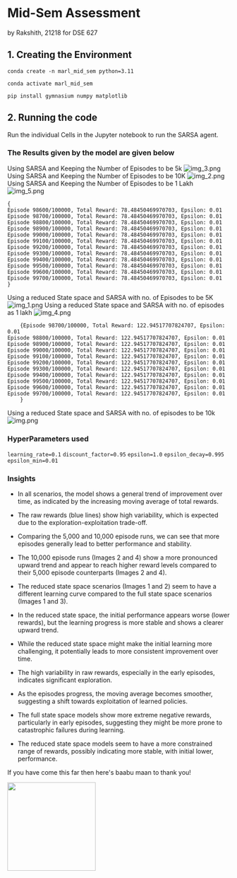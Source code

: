 # Mid-Sem Assessment

by Rakshith, 21218 for DSE 627

## 1. Creating the Environment
```conda create -n marl_mid_sem python=3.11```

```conda activate marl_mid_sem```

```pip install gymnasium numpy matplotlib```

## 2. Running the code
Run the individual Cells in the Jupyter notebook to run the SARSA agent.

### The Results given by the model are given below
Using SARSA and Keeping the Number of Episodes to be 5k
![img_3.png](img_3.png)
Using SARSA and Keeping the Number of Episodes to be 10K
![img_2.png](img_2.png)
Using SARSA and Keeping the Number of Episodes to be 1 Lakh
![img_5.png](img_5.png)
```
{
Episode 98600/100000, Total Reward: 78.48450469970703, Epsilon: 0.01
Episode 98700/100000, Total Reward: 78.48450469970703, Epsilon: 0.01
Episode 98800/100000, Total Reward: 78.48450469970703, Epsilon: 0.01
Episode 98900/100000, Total Reward: 78.48450469970703, Epsilon: 0.01
Episode 99000/100000, Total Reward: 78.48450469970703, Epsilon: 0.01
Episode 99100/100000, Total Reward: 78.48450469970703, Epsilon: 0.01
Episode 99200/100000, Total Reward: 78.48450469970703, Epsilon: 0.01
Episode 99300/100000, Total Reward: 78.48450469970703, Epsilon: 0.01
Episode 99400/100000, Total Reward: 78.48450469970703, Epsilon: 0.01
Episode 99500/100000, Total Reward: 78.48450469970703, Epsilon: 0.01
Episode 99600/100000, Total Reward: 78.48450469970703, Epsilon: 0.01
Episode 99700/100000, Total Reward: 78.48450469970703, Epsilon: 0.01
}
```
Using a reduced State space and SARSA with no. of Episodes to be 5K
![img_1.png](img_1.png)
Using a reduced State space and SARSA with no. of episodes as 1 lakh
![img_4.png](img_4.png)
```
    {Episode 98700/100000, Total Reward: 122.94517707824707, Epsilon: 0.01
Episode 98800/100000, Total Reward: 122.94517707824707, Epsilon: 0.01
Episode 98900/100000, Total Reward: 122.94517707824707, Epsilon: 0.01
Episode 99000/100000, Total Reward: 122.94517707824707, Epsilon: 0.01
Episode 99100/100000, Total Reward: 122.94517707824707, Epsilon: 0.01
Episode 99200/100000, Total Reward: 122.94517707824707, Epsilon: 0.01
Episode 99300/100000, Total Reward: 122.94517707824707, Epsilon: 0.01
Episode 99400/100000, Total Reward: 122.94517707824707, Epsilon: 0.01
Episode 99500/100000, Total Reward: 122.94517707824707, Epsilon: 0.01
Episode 99600/100000, Total Reward: 122.94517707824707, Epsilon: 0.01
Episode 99700/100000, Total Reward: 122.94517707824707, Epsilon: 0.01
    }
```

Using a reduced State space and SARSA with no. of episodes to be 10k
![img.png](img.png)
### HyperParameters used

```learning_rate=0.1```
```discount_factor=0.95```
```epsilon=1.0```
```epsilon_decay=0.995```
```epsilon_min=0.01 ```
    
### Insights

* In all scenarios, the model shows a general trend of improvement over time, as indicated by the increasing moving average of total rewards.

* The raw rewards (blue lines) show high variability, which is expected  due to the exploration-exploitation trade-off.

* Comparing the 5,000 and 10,000 episode runs, we can see that more episodes generally lead to better performance and stability.
 
* The 10,000 episode runs (Images 2 and 4) show a more pronounced upward trend and appear to reach higher reward levels compared to their 5,000 episode counterparts (Images 2 and 4).

* The reduced state space scenarios (Images 1 and 2) seem to have a different learning curve compared to the full state space scenarios (Images 1 and 3).

* In the reduced state space, the initial performance appears worse (lower rewards), but the learning progress is more stable and shows a clearer upward trend.

* While the reduced state space might make the initial learning more challenging, it potentially leads to more consistent improvement over time.

* The high variability in raw rewards, especially in the early episodes, indicates significant exploration.

* As the episodes progress, the moving average becomes smoother, suggesting a shift towards exploitation of learned policies.

* The full state space models show more extreme negative rewards, particularly in early episodes, suggesting they might be more prone to catastrophic failures during learning.

* The reduced state space models seem to have a more constrained range of rewards, possibly indicating more stable, with initial lower, performance.


If you have come this far then here's baabu maan to thank you!

<img src="babumaan.jpeg" width="200">


